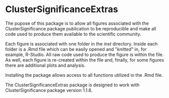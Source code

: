 # ClusterSignificanceExtras

The pupose of this package is to allow all figures associated with the ClusterSignificance package publication to be reproducible and make all code used to produce them available to the scientific community.

Each figure is associated with one folder in the _inst_ directory. Inside each folder is a .Rmd file which can be easily opened and "_knitted_" in, for example, R-Studio. All raw code used to produce the figure is within the file. As well, each figure is re-created within the file and, finally, for some figures there are additional plots and analysis.

Installing the package allows access to all functions utilized in the .Rmd file.

The ClusterSignificanceExtras package is designed to work with ClusterSignificance package version 1.1.8.
